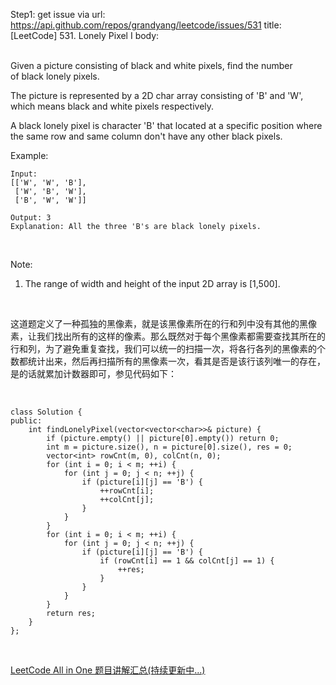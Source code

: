 Step1: get issue via url: https://api.github.com/repos/grandyang/leetcode/issues/531 
 title:[LeetCode] 531. Lonely Pixel I 
 body:  
  

Given a picture consisting of black and white pixels, find the number of black lonely pixels.

The picture is represented by a 2D char array consisting of 'B' and 'W', which means black and white pixels respectively.

A black lonely pixel is character 'B' that located at a specific position where the same row and same column don't have any other black pixels.

Example:
    
    
    Input: 
    [['W', 'W', 'B'],
     ['W', 'B', 'W'],
     ['B', 'W', 'W']]
    
    Output: 3
    Explanation: All the three 'B's are black lonely pixels.
    

 

Note:

  1. The range of width and height of the input 2D array is [1,500].



 

这道题定义了一种孤独的黑像素，就是该黑像素所在的行和列中没有其他的黑像素，让我们找出所有的这样的像素。那么既然对于每个黑像素都需要查找其所在的行和列，为了避免重复查找，我们可以统一的扫描一次，将各行各列的黑像素的个数都统计出来，然后再扫描所有的黑像素一次，看其是否是该行该列唯一的存在，是的话就累加计数器即可，参见代码如下：

 
    
    
    class Solution {
    public:
        int findLonelyPixel(vector<vector<char>>& picture) {
            if (picture.empty() || picture[0].empty()) return 0;
            int m = picture.size(), n = picture[0].size(), res = 0;
            vector<int> rowCnt(m, 0), colCnt(n, 0);
            for (int i = 0; i < m; ++i) {
                for (int j = 0; j < n; ++j) {
                    if (picture[i][j] == 'B') {
                        ++rowCnt[i];
                        ++colCnt[j];
                    }
                }
            }
            for (int i = 0; i < m; ++i) {
                for (int j = 0; j < n; ++j) {
                    if (picture[i][j] == 'B') {
                        if (rowCnt[i] == 1 && colCnt[j] == 1) {
                            ++res;
                        }
                    }
                }
            }
            return res;
        }
    };

 

[LeetCode All in One 题目讲解汇总(持续更新中...)](http://www.cnblogs.com/grandyang/p/4606334.html)
